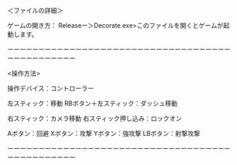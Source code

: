 ＜ファイルの詳細＞

ゲームの開き方：
Releaseー＞Decorate.exe>このファイルを開くとゲームが起動します。

ーーーーーーーーーーーーーーーーーーーーーーーーーーーーーーーーーーーーーーーーーーーーーーー

<操作方法>

操作デバイス：コントローラー

左スティック：移動
RBボタン＋左スティック：ダッシュ移動

右スティック：カメラ移動
右スティック押し込み：ロックオン

Aボタン：回避
Xボタン：攻撃
Yボタン：強攻撃
LBボタン：射撃攻撃

ーーーーーーーーーーーーーーーーーーーーーーーーーーーーーーーーーーーーーーーーーーーーーーー
